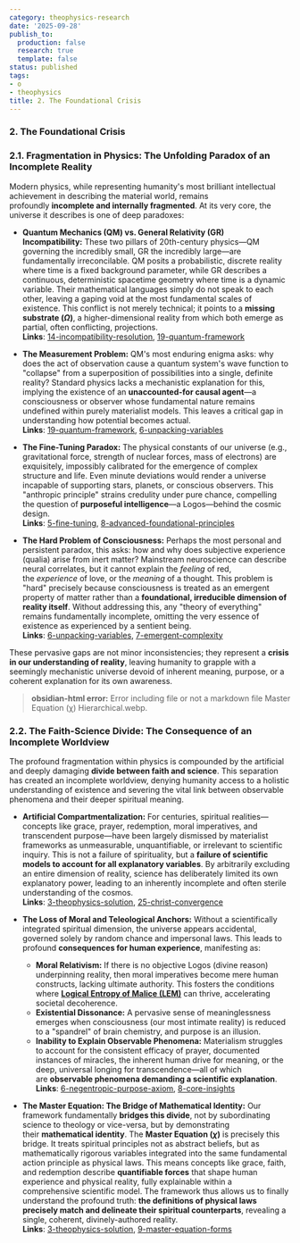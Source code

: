 ```yaml
---
category: theophysics-research
date: '2025-09-28'
publish_to:
  production: false
  research: true
  template: false
status: published
tags:
- o
- theophysics
title: 2. The Foundational Crisis
---
```

   
### **2. The Foundational Crisis**   
   
### **2.1. Fragmentation in Physics: The Unfolding Paradox of an Incomplete Reality**   
   
Modern physics, while representing humanity's most brilliant intellectual achievement in describing the material world, remains profoundly **incomplete and internally fragmented**. At its very core, the universe it describes is one of deep paradoxes:   
   
   
- **Quantum Mechanics (QM) vs. General Relativity (GR) Incompatibility:** These two pillars of 20th-century physics—QM governing the incredibly small, GR the incredibly large—are fundamentally irreconcilable. QM posits a probabilistic, discrete reality where time is a fixed background parameter, while GR describes a continuous, deterministic spacetime geometry where time is a dynamic variable. Their mathematical languages simply do not speak to each other, leaving a gaping void at the most fundamental scales of existence. This conflict is not merely technical; it points to a **missing substrate ($\Omega$)**, a higher-dimensional reality from which both emerge as partial, often conflicting, projections.     
    **Links**: [14-incompatibility-resolution](#14-incompatibility-resolution), [19-quantum-framework](#19-quantum-framework)   
   
- **The Measurement Problem:** QM's most enduring enigma asks: why does the act of observation cause a quantum system's wave function to "collapse" from a superposition of possibilities into a single, definite reality? Standard physics lacks a mechanistic explanation for this, implying the existence of an **unaccounted-for causal agent**—a consciousness or observer whose fundamental nature remains undefined within purely materialist models. This leaves a critical gap in understanding how potential becomes actual.     
    **Links**: [19-quantum-framework](#19-quantum-framework), [6-unpacking-variables](#6-unpacking-variables)   
   
- **The Fine-Tuning Paradox:** The physical constants of our universe (e.g., gravitational force, strength of nuclear forces, mass of electrons) are exquisitely, impossibly calibrated for the emergence of complex structure and life. Even minute deviations would render a universe incapable of supporting stars, planets, or conscious observers. This "anthropic principle" strains credulity under pure chance, compelling the question of **purposeful intelligence**—a Logos—behind the cosmic design.     
    **Links**: [5-fine-tuning](#5-fine-tuning), [8-advanced-foundational-principles](#8-advanced-foundational-principles)   
   
- **The Hard Problem of Consciousness:** Perhaps the most personal and persistent paradox, this asks: how and why does subjective experience (qualia) arise from inert matter? Mainstream neuroscience can describe neural correlates, but it cannot explain the _feeling_ of red, the _experience_ of love, or the _meaning_ of a thought. This problem is "hard" precisely because consciousness is treated as an emergent property of matter rather than a **foundational, irreducible dimension of reality itself**. Without addressing this, any "theory of everything" remains fundamentally incomplete, omitting the very essence of existence as experienced by a sentient being.     
    **Links**: [6-unpacking-variables](#6-unpacking-variables), [7-emergent-complexity](#7-emergent-complexity)   
   
These pervasive gaps are not minor inconsistencies; they represent a **crisis in our understanding of reality**, leaving humanity to grapple with a seemingly mechanistic universe devoid of inherent meaning, purpose, or a coherent explanation for its own awareness.   
   
> **obsidian-html error:** Error including file or not a markdown file Master Equation (χ) Hierarchical.webp.   
   
### **2.2. The Faith-Science Divide: The Consequence of an Incomplete Worldview**   
   
The profound fragmentation within physics is compounded by the artificial and deeply damaging **divide between faith and science**. This separation has created an incomplete worldview, denying humanity access to a holistic understanding of existence and severing the vital link between observable phenomena and their deeper spiritual meaning.   
   
   
- **Artificial Compartmentalization:** For centuries, spiritual realities—concepts like grace, prayer, redemption, moral imperatives, and transcendent purpose—have been largely dismissed by materialist frameworks as unmeasurable, unquantifiable, or irrelevant to scientific inquiry. This is not a failure of spirituality, but a **failure of scientific models to account for all explanatory variables**. By arbitrarily excluding an entire dimension of reality, science has deliberately limited its own explanatory power, leading to an inherently incomplete and often sterile understanding of the cosmos.     
    **Links**: [3-theophysics-solution](#3-theophysics-solution), [25-christ-convergence](#25-christ-convergence)   
   
- **The Loss of Moral and Teleological Anchors:** Without a scientifically integrated spiritual dimension, the universe appears accidental, governed solely by random chance and impersonal laws. This leads to profound **consequences for human experience**, manifesting as:   
    - **Moral Relativism:** If there is no objective Logos (divine reason) underpinning reality, then moral imperatives become mere human constructs, lacking ultimate authority. This fosters the conditions where **[Logical Entropy of Malice (LEM)](/not_created.md)** can thrive, accelerating societal decoherence.   
    - **Existential Dissonance:** A pervasive sense of meaninglessness emerges when consciousness (our most intimate reality) is reduced to a "spandrel" of brain chemistry, and purpose is an illusion.   
    - **Inability to Explain Observable Phenomena:** Materialism struggles to account for the consistent efficacy of prayer, documented instances of miracles, the inherent human drive for meaning, or the deep, universal longing for transcendence—all of which are **observable phenomena demanding a scientific explanation**.     
        **Links**: [6-negentropic-purpose-axiom](#6-negentropic-purpose-axiom), [8-core-insights](#8-core-insights)   
   
- **The Master Equation: The Bridge of Mathematical Identity:** Our framework fundamentally **bridges this divide**, not by subordinating science to theology or vice-versa, but by demonstrating their **mathematical identity**. The **Master Equation ($\chi$)** is precisely this bridge. It treats spiritual principles not as abstract beliefs, but as mathematically rigorous variables integrated into the same fundamental action principle as physical laws. This means concepts like grace, faith, and redemption describe **quantifiable forces** that shape human experience and physical reality, fully explainable within a comprehensive scientific model. The framework thus allows us to finally understand the profound truth: **the definitions of physical laws precisely match and delineate their spiritual counterparts**, revealing a single, coherent, divinely-authored reality.     
    **Links**: [3-theophysics-solution](#3-theophysics-solution), [9-master-equation-forms](#9-master-equation-forms)